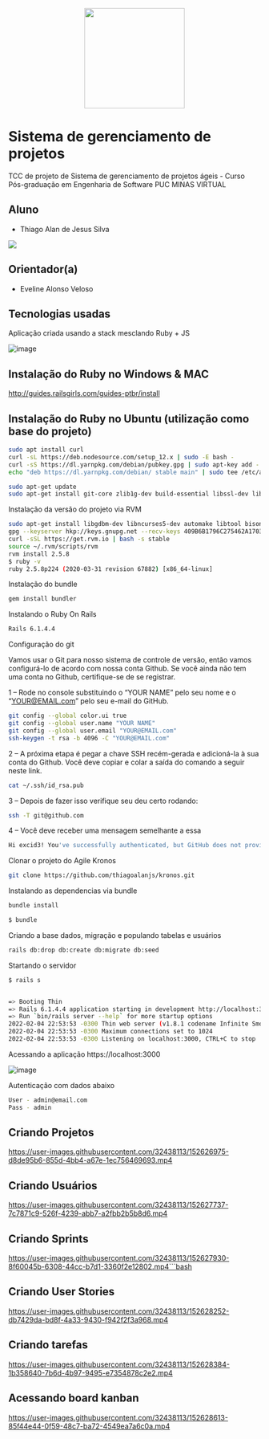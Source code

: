 <p align="center">
  <img width="200" height="200" src="https://user-images.githubusercontent.com/32438113/152666921-8b2fc7b9-dc52-4269-b6e3-00380c281c31.png">
</p>

# Sistema de gerenciamento de projetos

TCC de projeto de Sistema de gerenciamento de projetos ágeis - Curso Pós-graduação em Engenharia de Software PUC MINAS VIRTUAL

## Aluno

- Thiago Alan de Jesus Silva

 <a href="https://www.linkedin.com/in/thiago-alan-65629465/" target="_blank"><img src="https://img.shields.io/badge/LinkedIn-0077B5?style=for-the-badge&logo=linkedin&logoColor=white"></a>

## Orientador(a)

- Eveline Alonso Veloso

## Tecnologias usadas

Aplicação criada usando a stack mesclando Ruby + JS 

![image](https://user-images.githubusercontent.com/32438113/152725798-6f003dc1-fc08-4ee7-b847-7c6a6f3faa0f.png)

## Instalação do Ruby no Windows & MAC

http://guides.railsgirls.com/guides-ptbr/install

## Instalação do Ruby no Ubuntu (utilização como base do projeto)

```bash
sudo apt install curl
curl -sL https://deb.nodesource.com/setup_12.x | sudo -E bash -
curl -sS https://dl.yarnpkg.com/debian/pubkey.gpg | sudo apt-key add -
echo "deb https://dl.yarnpkg.com/debian/ stable main" | sudo tee /etc/apt/sources.list.d/yarn.list

sudo apt-get update
sudo apt-get install git-core zlib1g-dev build-essential libssl-dev libreadline-dev libyaml-dev libsqlite3-dev sqlite3 libxml2-dev libxslt1-dev libcurl4-openssl-dev software-properties-common libf
```
Instalação da versão do projeto via RVM
```bash
sudo apt-get install libgdbm-dev libncurses5-dev automake libtool bison libffi-dev
gpg --keyserver hkp://keys.gnupg.net --recv-keys 409B6B1796C275462A1703113804BB82D39DC0E3 7D2BAF1CF37B13E2069D6956105BD0E739499BDB
curl -sSL https://get.rvm.io | bash -s stable
source ~/.rvm/scripts/rvm
rvm install 2.5.8
$ ruby -v
ruby 2.5.8p224 (2020-03-31 revision 67882) [x86_64-linux]
```

Instalação do bundle

```bash
gem install bundler
```

Instalando o Ruby On Rails

```bash
Rails 6.1.4.4
```

Configuração do git

Vamos usar o Git para nosso sistema de controle de versão, então vamos configurá-lo de acordo com nossa conta Github. Se você ainda não tem uma conta no Github, certifique-se de se registrar.

1 – Rode no console substituindo o “YOUR NAME” pelo seu nome e o “YOUR@EMAIL.com” pelo seu e-mail do GitHub.

```bash
git config --global color.ui true
git config --global user.name "YOUR NAME"
git config --global user.email "YOUR@EMAIL.com"
ssh-keygen -t rsa -b 4096 -C "YOUR@EMAIL.com"

```

2 – A próxima etapa é pegar a chave SSH recém-gerada e adicioná-la à sua conta do Github. Você deve copiar e colar a saída do comando a seguir neste link.

```bash
cat ~/.ssh/id_rsa.pub
```

3 – Depois de fazer isso verifique seu deu certo rodando:

```bash
ssh -T git@github.com
```

4 – Você deve receber uma mensagem semelhante a essa

```bash
Hi excid3! You've successfully authenticated, but GitHub does not provide shell access.
```

Clonar o projeto do Agile Kronos

```bash
git clone https://github.com/thiagoalanjs/kronos.git
```

Instalando as dependencias via bundle
```bash
bundle install

$ bundle
```

Criando a base dados, migração e populando tabelas e usuários
```bash
rails db:drop db:create db:migrate db:seed
```

Startando o servidor

```bash
$ rails s


=> Booting Thin
=> Rails 6.1.4.4 application starting in development http://localhost:3000
=> Run `bin/rails server --help` for more startup options
2022-02-04 22:53:53 -0300 Thin web server (v1.8.1 codename Infinite Smoothie)
2022-02-04 22:53:53 -0300 Maximum connections set to 1024
2022-02-04 22:53:53 -0300 Listening on localhost:3000, CTRL+C to stop

```

Acessando a aplicação https://localhost:3000

![image](https://user-images.githubusercontent.com/32438113/152626433-80fa93c1-42fe-4d71-946f-dca9742a0dfc.png)


Autenticação com dados abaixo
```bash
User - admin@email.com
Pass - admin

```

## Criando Projetos

https://user-images.githubusercontent.com/32438113/152626975-d8de95b6-855d-4bb4-a67e-1ec756469693.mp4

## Criando Usuários 

https://user-images.githubusercontent.com/32438113/152627737-7c7871c9-526f-4239-abb7-a2fbb2b5b8d6.mp4

## Criando Sprints

https://user-images.githubusercontent.com/32438113/152627930-8f60045b-6308-44cc-b7d1-3360f2e12802.mp4```bash

## Criando User Stories

https://user-images.githubusercontent.com/32438113/152628252-db7429da-bd8f-4a33-9430-f942f2f3a968.mp4


## Criando tarefas

https://user-images.githubusercontent.com/32438113/152628384-1b358640-7b6d-4b97-9495-e7354878c2e2.mp4

## Acessando board kanban

https://user-images.githubusercontent.com/32438113/152628613-85f44e44-0f59-48c7-ba72-4549ea7a6c0a.mp4







